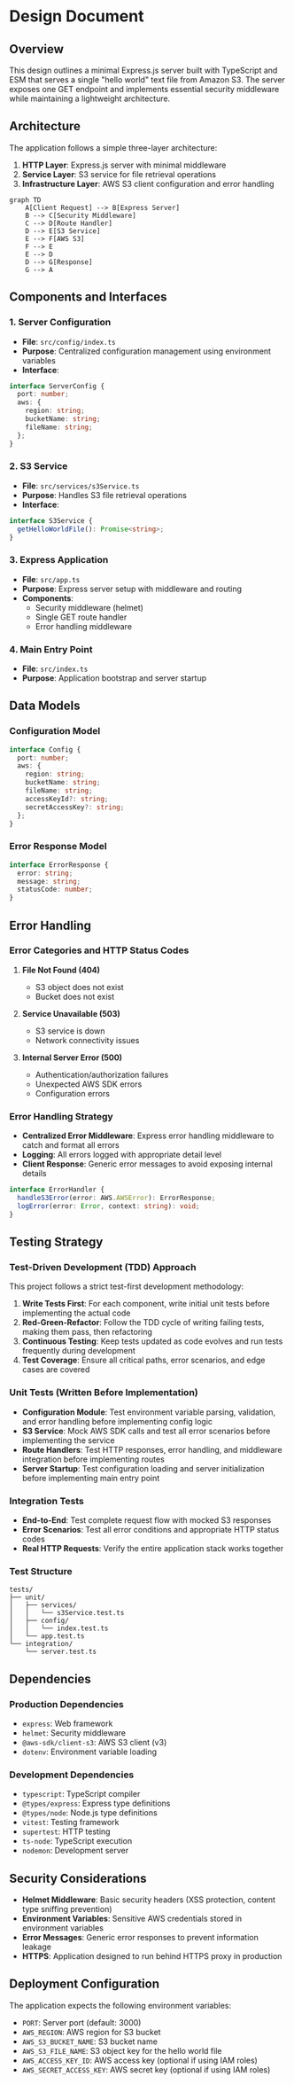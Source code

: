 # Design Document

## Overview

This design outlines a minimal Express.js server built with TypeScript and ESM that serves a single "hello world" text file from Amazon S3. The server exposes one GET endpoint and implements essential security middleware while maintaining a lightweight architecture.

## Architecture

The application follows a simple three-layer architecture:

1. **HTTP Layer**: Express.js server with minimal middleware
2. **Service Layer**: S3 service for file retrieval operations
3. **Infrastructure Layer**: AWS S3 client configuration and error handling

```mermaid
graph TD
    A[Client Request] --> B[Express Server]
    B --> C[Security Middleware]
    C --> D[Route Handler]
    D --> E[S3 Service]
    E --> F[AWS S3]
    F --> E
    E --> D
    D --> G[Response]
    G --> A
```

## Components and Interfaces

### 1. Server Configuration

- **File**: `src/config/index.ts`
- **Purpose**: Centralized configuration management using environment variables
- **Interface**:

```typescript
interface ServerConfig {
  port: number;
  aws: {
    region: string;
    bucketName: string;
    fileName: string;
  };
}
```

### 2. S3 Service

- **File**: `src/services/s3Service.ts`
- **Purpose**: Handles S3 file retrieval operations
- **Interface**:

```typescript
interface S3Service {
  getHelloWorldFile(): Promise<string>;
}
```

### 3. Express Application

- **File**: `src/app.ts`
- **Purpose**: Express server setup with middleware and routing
- **Components**:
  - Security middleware (helmet)
  - Single GET route handler
  - Error handling middleware

### 4. Main Entry Point

- **File**: `src/index.ts`
- **Purpose**: Application bootstrap and server startup

## Data Models

### Configuration Model

```typescript
interface Config {
  port: number;
  aws: {
    region: string;
    bucketName: string;
    fileName: string;
    accessKeyId?: string;
    secretAccessKey?: string;
  };
}
```

### Error Response Model

```typescript
interface ErrorResponse {
  error: string;
  message: string;
  statusCode: number;
}
```

## Error Handling

### Error Categories and HTTP Status Codes

1. **File Not Found (404)**

   - S3 object does not exist
   - Bucket does not exist

2. **Service Unavailable (503)**

   - S3 service is down
   - Network connectivity issues

3. **Internal Server Error (500)**
   - Authentication/authorization failures
   - Unexpected AWS SDK errors
   - Configuration errors

### Error Handling Strategy

- **Centralized Error Middleware**: Express error handling middleware to catch and format all errors
- **Logging**: All errors logged with appropriate detail level
- **Client Response**: Generic error messages to avoid exposing internal details

```typescript
interface ErrorHandler {
  handleS3Error(error: AWS.AWSError): ErrorResponse;
  logError(error: Error, context: string): void;
}
```

## Testing Strategy

### Test-Driven Development (TDD) Approach

This project follows a strict test-first development methodology:

1. **Write Tests First**: For each component, write initial unit tests before implementing the actual code
2. **Red-Green-Refactor**: Follow the TDD cycle of writing failing tests, making them pass, then refactoring
3. **Continuous Testing**: Keep tests updated as code evolves and run tests frequently during development
4. **Test Coverage**: Ensure all critical paths, error scenarios, and edge cases are covered

### Unit Tests (Written Before Implementation)

- **Configuration Module**: Test environment variable parsing, validation, and error handling before implementing config logic
- **S3 Service**: Mock AWS SDK calls and test all error scenarios before implementing the service
- **Route Handlers**: Test HTTP responses, error handling, and middleware integration before implementing routes
- **Server Startup**: Test configuration loading and server initialization before implementing main entry point

### Integration Tests

- **End-to-End**: Test complete request flow with mocked S3 responses
- **Error Scenarios**: Test all error conditions and appropriate HTTP status codes
- **Real HTTP Requests**: Verify the entire application stack works together

### Test Structure

```
tests/
├── unit/
│   ├── services/
│   │   └── s3Service.test.ts
│   ├── config/
│   │   └── index.test.ts
│   └── app.test.ts
└── integration/
    └── server.test.ts
```

## Dependencies

### Production Dependencies

- `express`: Web framework
- `helmet`: Security middleware
- `@aws-sdk/client-s3`: AWS S3 client (v3)
- `dotenv`: Environment variable loading

### Development Dependencies

- `typescript`: TypeScript compiler
- `@types/express`: Express type definitions
- `@types/node`: Node.js type definitions
- `vitest`: Testing framework
- `supertest`: HTTP testing
- `ts-node`: TypeScript execution
- `nodemon`: Development server

## Security Considerations

- **Helmet Middleware**: Basic security headers (XSS protection, content type sniffing prevention)
- **Environment Variables**: Sensitive AWS credentials stored in environment variables
- **Error Messages**: Generic error responses to prevent information leakage
- **HTTPS**: Application designed to run behind HTTPS proxy in production

## Deployment Configuration

The application expects the following environment variables:

- `PORT`: Server port (default: 3000)
- `AWS_REGION`: AWS region for S3 bucket
- `AWS_S3_BUCKET_NAME`: S3 bucket name
- `AWS_S3_FILE_NAME`: S3 object key for the hello world file
- `AWS_ACCESS_KEY_ID`: AWS access key (optional if using IAM roles)
- `AWS_SECRET_ACCESS_KEY`: AWS secret key (optional if using IAM roles)
